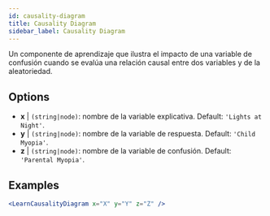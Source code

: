 ```yaml
---
id: causality-diagram
title: Causality Diagram
sidebar_label: Causality Diagram
---
```


Un componente de aprendizaje que ilustra el impacto de una variable de confusión cuando se evalúa una relación causal entre dos variables y de la aleatoriedad.

## Options

* __x__ | `(string|node)`: nombre de la variable explicativa. Default: `'Lights at Night'`.
* __y__ | `(string|node)`: nombre de la variable de respuesta. Default: `'Child Myopia'`.
* __z__ | `(string|node)`: nombre de la variable de confusión. Default: `'Parental Myopia'`.


## Examples

```jsx live
<LearnCausalityDiagram x="X" y="Y" z="Z" />
```


